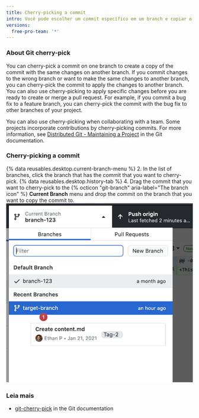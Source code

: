 ```yaml
---
title: Cherry-picking a commit
intro: Você pode escolher um commit específico em um branch e copiar o commit para outro branch.
versions:
  free-pro-team: '*'
---
```


### About Git cherry-pick

You can cherry-pick a commit on one branch to create a copy of the commit with the same changes on another branch. If you commit changes to the wrong branch or want to make the same changes to another branch, you can cherry-pick the commit to apply the changes to another branch. You can also use cherry-picking to apply specific changes before you are ready to create or merge a pull request. For example, if you commit a bug fix to a feature branch, you can cherry-pick the commit with the bug fix to other branches of your project.

You can also use cherry-picking when collaborating with a team. Some projects incorporate contributions by cherry-picking commits. For more information, see [Distributed Git - Maintaining a Project](https://git-scm.com/book/en/v2/Distributed-Git-Maintaining-a-Project#_rebase_cherry_pick) in the Git documentation.

### Cherry-picking a commit

{% data reusables.desktop.current-branch-menu %}
2. In the list of branches, click the branch that has the commit that you want to cherry-pick.
{% data reusables.desktop.history-tab %}
4. Drag the commit that you want to cherry-pick to the {% octicon "git-branch" aria-label="The branch icon" %} **Current Branch** menu and drop the commit on the branch that you want to copy the commit to. ![Dragging a commit to another branch in the Current Branch menu](/assets/images/help/desktop/cherry-picking.png)

### Leia mais
- [git-cherry-pick](https://git-scm.com/docs/git-cherry-pick) in the Git documentation
